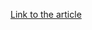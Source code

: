 [Link to the article](https://zdnet.com/article/france-warns-of-new-ransomware-gang-targeting-local-governments/)
